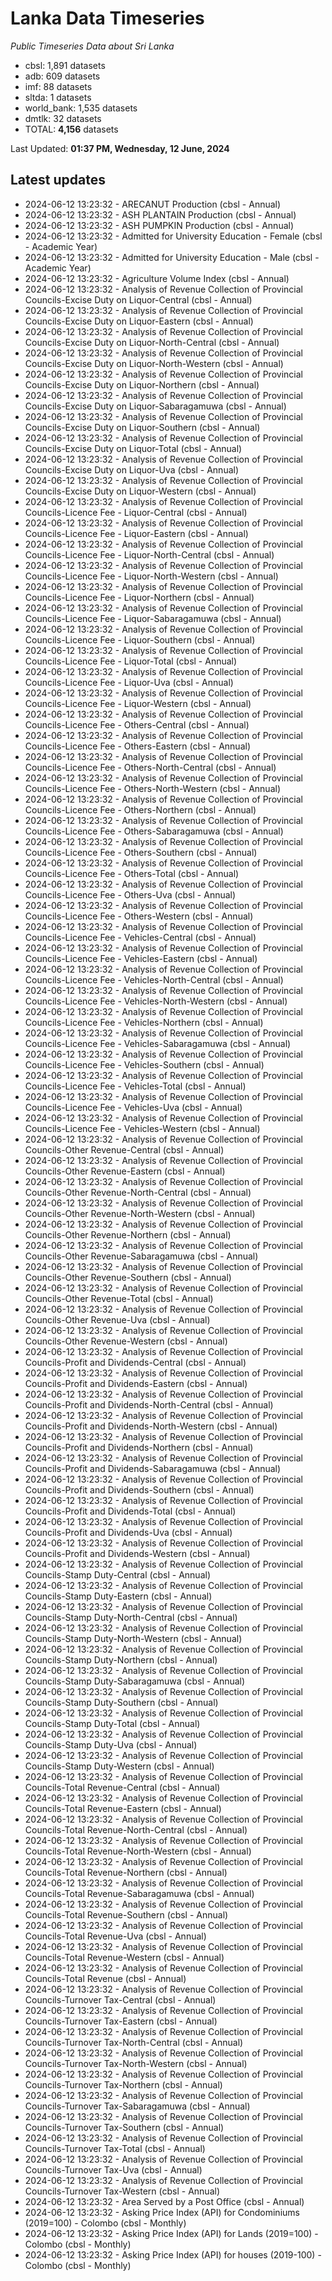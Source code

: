 # Lanka Data Timeseries
*Public Timeseries Data about Sri Lanka*

* cbsl: 1,891 datasets
* adb: 609 datasets
* imf: 88 datasets
* sltda: 1 datasets
* world_bank: 1,535 datasets
* dmtlk: 32 datasets
* TOTAL: **4,156** datasets

Last Updated: **01:37 PM, Wednesday, 12 June, 2024**

## Latest updates

* 2024-06-12 13:23:32 - ARECANUT Production (cbsl - Annual)
* 2024-06-12 13:23:32 - ASH PLANTAIN Production (cbsl - Annual)
* 2024-06-12 13:23:32 - ASH PUMPKIN Production (cbsl - Annual)
* 2024-06-12 13:23:32 - Admitted for University Education - Female (cbsl - Academic Year)
* 2024-06-12 13:23:32 - Admitted for University Education - Male (cbsl - Academic Year)
* 2024-06-12 13:23:32 - Agriculture Volume Index (cbsl - Annual)
* 2024-06-12 13:23:32 - Analysis of Revenue Collection of Provincial Councils-Excise Duty on Liquor-Central (cbsl - Annual)
* 2024-06-12 13:23:32 - Analysis of Revenue Collection of Provincial Councils-Excise Duty on Liquor-Eastern (cbsl - Annual)
* 2024-06-12 13:23:32 - Analysis of Revenue Collection of Provincial Councils-Excise Duty on Liquor-North-Central (cbsl - Annual)
* 2024-06-12 13:23:32 - Analysis of Revenue Collection of Provincial Councils-Excise Duty on Liquor-North-Western (cbsl - Annual)
* 2024-06-12 13:23:32 - Analysis of Revenue Collection of Provincial Councils-Excise Duty on Liquor-Northern (cbsl - Annual)
* 2024-06-12 13:23:32 - Analysis of Revenue Collection of Provincial Councils-Excise Duty on Liquor-Sabaragamuwa (cbsl - Annual)
* 2024-06-12 13:23:32 - Analysis of Revenue Collection of Provincial Councils-Excise Duty on Liquor-Southern (cbsl - Annual)
* 2024-06-12 13:23:32 - Analysis of Revenue Collection of Provincial Councils-Excise Duty on Liquor-Total (cbsl - Annual)
* 2024-06-12 13:23:32 - Analysis of Revenue Collection of Provincial Councils-Excise Duty on Liquor-Uva (cbsl - Annual)
* 2024-06-12 13:23:32 - Analysis of Revenue Collection of Provincial Councils-Excise Duty on Liquor-Western (cbsl - Annual)
* 2024-06-12 13:23:32 - Analysis of Revenue Collection of Provincial Councils-Licence Fee - Liquor-Central (cbsl - Annual)
* 2024-06-12 13:23:32 - Analysis of Revenue Collection of Provincial Councils-Licence Fee - Liquor-Eastern (cbsl - Annual)
* 2024-06-12 13:23:32 - Analysis of Revenue Collection of Provincial Councils-Licence Fee - Liquor-North-Central (cbsl - Annual)
* 2024-06-12 13:23:32 - Analysis of Revenue Collection of Provincial Councils-Licence Fee - Liquor-North-Western (cbsl - Annual)
* 2024-06-12 13:23:32 - Analysis of Revenue Collection of Provincial Councils-Licence Fee - Liquor-Northern (cbsl - Annual)
* 2024-06-12 13:23:32 - Analysis of Revenue Collection of Provincial Councils-Licence Fee - Liquor-Sabaragamuwa (cbsl - Annual)
* 2024-06-12 13:23:32 - Analysis of Revenue Collection of Provincial Councils-Licence Fee - Liquor-Southern (cbsl - Annual)
* 2024-06-12 13:23:32 - Analysis of Revenue Collection of Provincial Councils-Licence Fee - Liquor-Total (cbsl - Annual)
* 2024-06-12 13:23:32 - Analysis of Revenue Collection of Provincial Councils-Licence Fee - Liquor-Uva (cbsl - Annual)
* 2024-06-12 13:23:32 - Analysis of Revenue Collection of Provincial Councils-Licence Fee - Liquor-Western (cbsl - Annual)
* 2024-06-12 13:23:32 - Analysis of Revenue Collection of Provincial Councils-Licence Fee - Others-Central (cbsl - Annual)
* 2024-06-12 13:23:32 - Analysis of Revenue Collection of Provincial Councils-Licence Fee - Others-Eastern (cbsl - Annual)
* 2024-06-12 13:23:32 - Analysis of Revenue Collection of Provincial Councils-Licence Fee - Others-North-Central (cbsl - Annual)
* 2024-06-12 13:23:32 - Analysis of Revenue Collection of Provincial Councils-Licence Fee - Others-North-Western (cbsl - Annual)
* 2024-06-12 13:23:32 - Analysis of Revenue Collection of Provincial Councils-Licence Fee - Others-Northern (cbsl - Annual)
* 2024-06-12 13:23:32 - Analysis of Revenue Collection of Provincial Councils-Licence Fee - Others-Sabaragamuwa (cbsl - Annual)
* 2024-06-12 13:23:32 - Analysis of Revenue Collection of Provincial Councils-Licence Fee - Others-Southern (cbsl - Annual)
* 2024-06-12 13:23:32 - Analysis of Revenue Collection of Provincial Councils-Licence Fee - Others-Total (cbsl - Annual)
* 2024-06-12 13:23:32 - Analysis of Revenue Collection of Provincial Councils-Licence Fee - Others-Uva (cbsl - Annual)
* 2024-06-12 13:23:32 - Analysis of Revenue Collection of Provincial Councils-Licence Fee - Others-Western (cbsl - Annual)
* 2024-06-12 13:23:32 - Analysis of Revenue Collection of Provincial Councils-Licence Fee - Vehicles-Central (cbsl - Annual)
* 2024-06-12 13:23:32 - Analysis of Revenue Collection of Provincial Councils-Licence Fee - Vehicles-Eastern (cbsl - Annual)
* 2024-06-12 13:23:32 - Analysis of Revenue Collection of Provincial Councils-Licence Fee - Vehicles-North-Central (cbsl - Annual)
* 2024-06-12 13:23:32 - Analysis of Revenue Collection of Provincial Councils-Licence Fee - Vehicles-North-Western (cbsl - Annual)
* 2024-06-12 13:23:32 - Analysis of Revenue Collection of Provincial Councils-Licence Fee - Vehicles-Northern (cbsl - Annual)
* 2024-06-12 13:23:32 - Analysis of Revenue Collection of Provincial Councils-Licence Fee - Vehicles-Sabaragamuwa (cbsl - Annual)
* 2024-06-12 13:23:32 - Analysis of Revenue Collection of Provincial Councils-Licence Fee - Vehicles-Southern (cbsl - Annual)
* 2024-06-12 13:23:32 - Analysis of Revenue Collection of Provincial Councils-Licence Fee - Vehicles-Total (cbsl - Annual)
* 2024-06-12 13:23:32 - Analysis of Revenue Collection of Provincial Councils-Licence Fee - Vehicles-Uva (cbsl - Annual)
* 2024-06-12 13:23:32 - Analysis of Revenue Collection of Provincial Councils-Licence Fee - Vehicles-Western (cbsl - Annual)
* 2024-06-12 13:23:32 - Analysis of Revenue Collection of Provincial Councils-Other Revenue-Central (cbsl - Annual)
* 2024-06-12 13:23:32 - Analysis of Revenue Collection of Provincial Councils-Other Revenue-Eastern (cbsl - Annual)
* 2024-06-12 13:23:32 - Analysis of Revenue Collection of Provincial Councils-Other Revenue-North-Central (cbsl - Annual)
* 2024-06-12 13:23:32 - Analysis of Revenue Collection of Provincial Councils-Other Revenue-North-Western (cbsl - Annual)
* 2024-06-12 13:23:32 - Analysis of Revenue Collection of Provincial Councils-Other Revenue-Northern (cbsl - Annual)
* 2024-06-12 13:23:32 - Analysis of Revenue Collection of Provincial Councils-Other Revenue-Sabaragamuwa (cbsl - Annual)
* 2024-06-12 13:23:32 - Analysis of Revenue Collection of Provincial Councils-Other Revenue-Southern (cbsl - Annual)
* 2024-06-12 13:23:32 - Analysis of Revenue Collection of Provincial Councils-Other Revenue-Total (cbsl - Annual)
* 2024-06-12 13:23:32 - Analysis of Revenue Collection of Provincial Councils-Other Revenue-Uva (cbsl - Annual)
* 2024-06-12 13:23:32 - Analysis of Revenue Collection of Provincial Councils-Other Revenue-Western (cbsl - Annual)
* 2024-06-12 13:23:32 - Analysis of Revenue Collection of Provincial Councils-Profit and Dividends-Central (cbsl - Annual)
* 2024-06-12 13:23:32 - Analysis of Revenue Collection of Provincial Councils-Profit and Dividends-Eastern (cbsl - Annual)
* 2024-06-12 13:23:32 - Analysis of Revenue Collection of Provincial Councils-Profit and Dividends-North-Central (cbsl - Annual)
* 2024-06-12 13:23:32 - Analysis of Revenue Collection of Provincial Councils-Profit and Dividends-North-Western (cbsl - Annual)
* 2024-06-12 13:23:32 - Analysis of Revenue Collection of Provincial Councils-Profit and Dividends-Northern (cbsl - Annual)
* 2024-06-12 13:23:32 - Analysis of Revenue Collection of Provincial Councils-Profit and Dividends-Sabaragamuwa (cbsl - Annual)
* 2024-06-12 13:23:32 - Analysis of Revenue Collection of Provincial Councils-Profit and Dividends-Southern (cbsl - Annual)
* 2024-06-12 13:23:32 - Analysis of Revenue Collection of Provincial Councils-Profit and Dividends-Total (cbsl - Annual)
* 2024-06-12 13:23:32 - Analysis of Revenue Collection of Provincial Councils-Profit and Dividends-Uva (cbsl - Annual)
* 2024-06-12 13:23:32 - Analysis of Revenue Collection of Provincial Councils-Profit and Dividends-Western (cbsl - Annual)
* 2024-06-12 13:23:32 - Analysis of Revenue Collection of Provincial Councils-Stamp Duty-Central (cbsl - Annual)
* 2024-06-12 13:23:32 - Analysis of Revenue Collection of Provincial Councils-Stamp Duty-Eastern (cbsl - Annual)
* 2024-06-12 13:23:32 - Analysis of Revenue Collection of Provincial Councils-Stamp Duty-North-Central (cbsl - Annual)
* 2024-06-12 13:23:32 - Analysis of Revenue Collection of Provincial Councils-Stamp Duty-North-Western (cbsl - Annual)
* 2024-06-12 13:23:32 - Analysis of Revenue Collection of Provincial Councils-Stamp Duty-Northern (cbsl - Annual)
* 2024-06-12 13:23:32 - Analysis of Revenue Collection of Provincial Councils-Stamp Duty-Sabaragamuwa (cbsl - Annual)
* 2024-06-12 13:23:32 - Analysis of Revenue Collection of Provincial Councils-Stamp Duty-Southern (cbsl - Annual)
* 2024-06-12 13:23:32 - Analysis of Revenue Collection of Provincial Councils-Stamp Duty-Total (cbsl - Annual)
* 2024-06-12 13:23:32 - Analysis of Revenue Collection of Provincial Councils-Stamp Duty-Uva (cbsl - Annual)
* 2024-06-12 13:23:32 - Analysis of Revenue Collection of Provincial Councils-Stamp Duty-Western (cbsl - Annual)
* 2024-06-12 13:23:32 - Analysis of Revenue Collection of Provincial Councils-Total Revenue-Central (cbsl - Annual)
* 2024-06-12 13:23:32 - Analysis of Revenue Collection of Provincial Councils-Total Revenue-Eastern (cbsl - Annual)
* 2024-06-12 13:23:32 - Analysis of Revenue Collection of Provincial Councils-Total Revenue-North-Central (cbsl - Annual)
* 2024-06-12 13:23:32 - Analysis of Revenue Collection of Provincial Councils-Total Revenue-North-Western (cbsl - Annual)
* 2024-06-12 13:23:32 - Analysis of Revenue Collection of Provincial Councils-Total Revenue-Northern (cbsl - Annual)
* 2024-06-12 13:23:32 - Analysis of Revenue Collection of Provincial Councils-Total Revenue-Sabaragamuwa (cbsl - Annual)
* 2024-06-12 13:23:32 - Analysis of Revenue Collection of Provincial Councils-Total Revenue-Southern (cbsl - Annual)
* 2024-06-12 13:23:32 - Analysis of Revenue Collection of Provincial Councils-Total Revenue-Uva (cbsl - Annual)
* 2024-06-12 13:23:32 - Analysis of Revenue Collection of Provincial Councils-Total Revenue-Western (cbsl - Annual)
* 2024-06-12 13:23:32 - Analysis of Revenue Collection of Provincial Councils-Total Revenue (cbsl - Annual)
* 2024-06-12 13:23:32 - Analysis of Revenue Collection of Provincial Councils-Turnover Tax-Central (cbsl - Annual)
* 2024-06-12 13:23:32 - Analysis of Revenue Collection of Provincial Councils-Turnover Tax-Eastern (cbsl - Annual)
* 2024-06-12 13:23:32 - Analysis of Revenue Collection of Provincial Councils-Turnover Tax-North-Central (cbsl - Annual)
* 2024-06-12 13:23:32 - Analysis of Revenue Collection of Provincial Councils-Turnover Tax-North-Western (cbsl - Annual)
* 2024-06-12 13:23:32 - Analysis of Revenue Collection of Provincial Councils-Turnover Tax-Northern (cbsl - Annual)
* 2024-06-12 13:23:32 - Analysis of Revenue Collection of Provincial Councils-Turnover Tax-Sabaragamuwa (cbsl - Annual)
* 2024-06-12 13:23:32 - Analysis of Revenue Collection of Provincial Councils-Turnover Tax-Southern (cbsl - Annual)
* 2024-06-12 13:23:32 - Analysis of Revenue Collection of Provincial Councils-Turnover Tax-Total (cbsl - Annual)
* 2024-06-12 13:23:32 - Analysis of Revenue Collection of Provincial Councils-Turnover Tax-Uva (cbsl - Annual)
* 2024-06-12 13:23:32 - Analysis of Revenue Collection of Provincial Councils-Turnover Tax-Western (cbsl - Annual)
* 2024-06-12 13:23:32 - Area Served by a Post Office (cbsl - Annual)
* 2024-06-12 13:23:32 - Asking Price Index (API) for Condominiums (2019=100) - Colombo (cbsl - Monthly)
* 2024-06-12 13:23:32 - Asking Price Index (API) for Lands (2019=100) - Colombo (cbsl - Monthly)
* 2024-06-12 13:23:32 - Asking Price Index (API) for houses (2019-100) - Colombo (cbsl - Monthly)